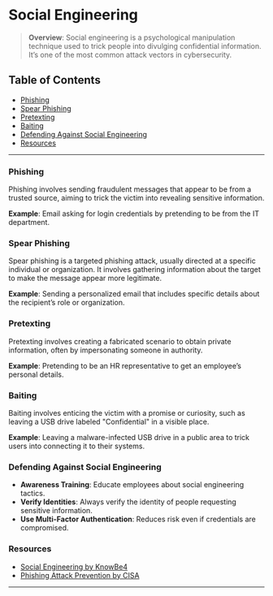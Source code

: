 # Social Engineering

> **Overview**: Social engineering is a psychological manipulation technique used to trick people into divulging confidential information. It’s one of the most common attack vectors in cybersecurity.

## Table of Contents
- [Phishing](#phishing)
- [Spear Phishing](#spear-phishing)
- [Pretexting](#pretexting)
- [Baiting](#baiting)
- [Defending Against Social Engineering](#defending-against-social-engineering)
- [Resources](#resources)

---

### Phishing
Phishing involves sending fraudulent messages that appear to be from a trusted source, aiming to trick the victim into revealing sensitive information.

**Example**: Email asking for login credentials by pretending to be from the IT department.

### Spear Phishing
Spear phishing is a targeted phishing attack, usually directed at a specific individual or organization. It involves gathering information about the target to make the message appear more legitimate.

**Example**: Sending a personalized email that includes specific details about the recipient’s role or organization.

### Pretexting
Pretexting involves creating a fabricated scenario to obtain private information, often by impersonating someone in authority.

**Example**: Pretending to be an HR representative to get an employee’s personal details.

### Baiting
Baiting involves enticing the victim with a promise or curiosity, such as leaving a USB drive labeled "Confidential" in a visible place.

**Example**: Leaving a malware-infected USB drive in a public area to trick users into connecting it to their systems.

### Defending Against Social Engineering
- **Awareness Training**: Educate employees about social engineering tactics.
- **Verify Identities**: Always verify the identity of people requesting sensitive information.
- **Use Multi-Factor Authentication**: Reduces risk even if credentials are compromised.

### Resources
- [Social Engineering by KnowBe4](https://www.knowbe4.com/)
- [Phishing Attack Prevention by CISA](https://www.cisa.gov/)

---
